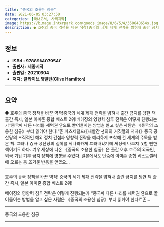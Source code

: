 ```yaml
---
title: "중국의 조용한 침공"
date: 2021-06-05 03:27:50
categories: [국내도서, 사회과학]
image: https://bimage.interpark.com/goods_image/8/6/5/4/350648654s.jpg
description: ● 호주의 중국 정책을 바꾼 역작!중국의 세계 제패 전략을 밝혀내 출간 금지를 당한 책출간 즉시, 일본 아마존 종합 베스트 2위!베이징의 영향력 침투 전략은 어떻게 진행되는가“중국이 다른 나라를 세력권 안으로 끌어들이는 방법을 알고 싶은 사람은 《중국의 조용한 침공》부터 읽어야 한다!
---
```


## **정보**

- **ISBN : 9788984079540**
- **출판사 : 세종서적**
- **출판일 : 20210604**
- **저자 : 클라이브 해밀턴(Clive Hamilton)**

------



## **요약**

●  호주의 중국 정책을 바꾼 역작!중국의 세계 제패 전략을 밝혀내 출간 금지를 당한 책출간 즉시, 일본 아마존 종합 베스트 2위!베이징의 영향력 침투 전략은 어떻게 진행되는가“중국이 다른 나라를 세력권 안으로 끌어들이는 방법을 알고 싶은 사람은 《중국의 조용한 침공》부터 읽어야 한다!“존 피츠제럴드(《새빨간 선의의 거짓말의 저자)》중국 공산당의 조직적인 해외 정치 간섭과 영향력 전략을 예리하게 포착해 전 세계의 주목을 받은 책. 그러나 중국 공산당의 실체를 적나라하게 드러내었기에 세상에 나오지 못할 뻔한 책이기도 하다. 겨우 세상에 나온 《중국의 조용한 침공》은 출간 이후 호주의 외국인, 외국 기업 기부 금지 정책에 영향을 주었다. 일본에서도 단숨에 아마존 종합 베스트셀러에 오르는 등 뜨거운 반응을 얻었으...

------

호주의 중국 정책을 바꾼 역작!
중국의 세계 제패 전략을 밝혀내 출간 금지를 당한 책
출간 즉시, 일본 아마존 종합 베스트 2위!

베이징의 영향력 침투 전략은 어떻게 진행되는가
“중국이 다른 나라를 세력권 안으로 끌어들이는 
방법을 알고 싶은 사람은 《중국의 조용한 침공》부터 읽어야 한다!“
존... 

------


중국의 조용한 침공 

------



